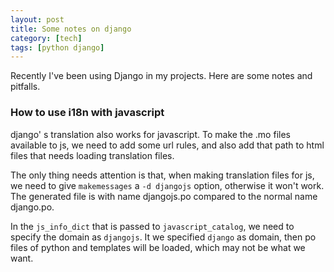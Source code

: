 ```yaml
---
layout: post
title: Some notes on django
category: [tech]
tags: [python django]
---
```

Recently I've been using Django in my projects. Here are some notes and pitfalls.

### How to use i18n with javascript
django' s translation also works for javascript. To make the .mo files available to js,
we need to add some url rules, and also add that path to html files that needs loading translation files.

The only thing needs attention is that, when making translation files for js, we need to give `makemessages` a
`-d djangojs` option, otherwise it won't work. The generated file is with name djangojs.po compared to the normal name django.po.

In the `js_info_dict` that is passed to `javascript_catalog`, we need to specify the domain as `djangojs`. It we specified `django` as
domain, then po files of python and templates will be loaded, which may not be what we want.
